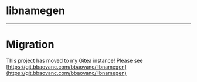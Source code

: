 # libnamegen

---

# Migration

This project has moved to my Gitea instance! Please see [https://git.bbaovanc.com/bbaovanc/libnamegen](https://git.bbaovanc.com/bbaovanc/libnamegen)
